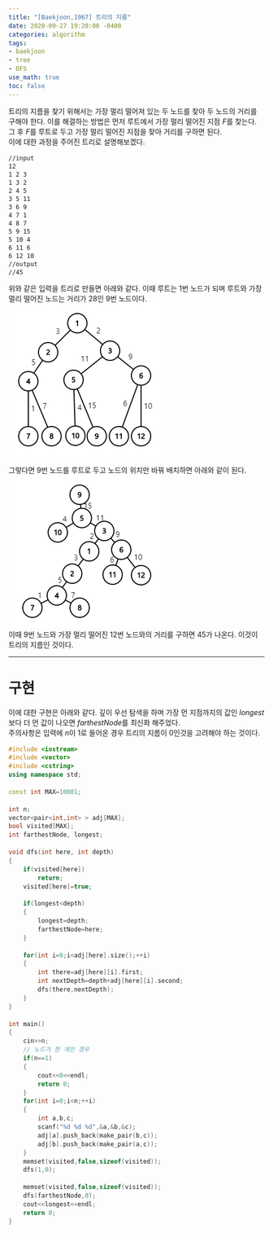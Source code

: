 ```yaml
---
title: "[Baekjoon,1967] 트리의 지름"
date: 2020-09-27 19:20:00 -0400
categories: algorithm 
tags:
- baekjoon 
- tree 
- DFS 
use_math: true
toc: false
---
```

트리의 지름을 찾기 위해서는 가장 멀리 떨어져 있는 두 노드를 찾아 두 노드의 거리를 구해야 한다. 
이를 해결하는 방법은 먼저 루트에서 가장 멀리 떨어진 지점 $F$를 찾는다. 그 후 $F$를 루트로 두고 가장 멀리 떨어진 지점을 찾아 거리를 구하면 된다.  
이에 대한 과정을 주어진 트리로 설명해보겠다. 
```
//input
12
1 2 3
1 3 2
2 4 5
3 5 11
3 6 9
4 7 1
4 8 7
5 9 15
5 10 4
6 11 6
6 12 10
//output
//45
```

위와 같은 입력을 트리로 만들면 아래와 같다. 이때 루트는 1번 노드가 되며 루트와 가장 멀리 떨어진 노드는 거리가 28인 9번 노드이다.  
![tree1](/assets/images/1967graph_1.png)   

그렇다면 9번 노드를 루트로 두고 노드의 위치만 바꿔 배치하면 아래와 같이 된다.  
![tree1](/assets/images/1967graph_2.png)   
이때 9번 노드와 가장 멀리 떨어진 12번 노드와의 거리를 구하면 45가 나온다. 이것이 트리의 지름인 것이다. 

---

# 구현 
이에 대한 구현은 아래와 같다. 깊이 우선 탐색을 하며 가장 먼 지점까지의 값인 $longest$보다 더 먼 값이 나오면 $farthestNode$를 최신화 해주었다.  
주의사항은 입력에 $n$이 1로 들어온 경우 트리의 지름이 0인것을 고려해야 하는 것이다.    
```cpp
#include <iostream>
#include <vector>
#include <cstring>
using namespace std;

const int MAX=10001;

int n;
vector<pair<int,int> > adj[MAX];
bool visited[MAX];
int farthestNode, longest;

void dfs(int here, int depth)
{
    if(visited[here])
        return;
    visited[here]=true;
    
    if(longest<depth)
    {
        longest=depth;
        farthestNode=here;
    }
    
    for(int i=0;i<adj[here].size();++i)
    {
        int there=adj[here][i].first;
        int nextDepth=depth+adj[here][i].second;
        dfs(there,nextDepth);
    }
}

int main()
{
    cin>>n;
    // 노드가 한 개인 경우 
    if(n==1)
    {
        cout<<0<<endl;
        return 0;
    }
    for(int i=0;i<n;++i)
    {
        int a,b,c;
        scanf("%d %d %d",&a,&b,&c);
        adj[a].push_back(make_pair(b,c));
        adj[b].push_back(make_pair(a,c));
    }
    memset(visited,false,sizeof(visited));
    dfs(1,0);
    
    memset(visited,false,sizeof(visited));
    dfs(farthestNode,0);
    cout<<longest<<endl;
    return 0;
}

```
